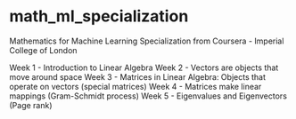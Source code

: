 # math_ml_specialization
Mathematics for Machine Learning Specialization from Coursera - Imperial College of London

Week 1 - Introduction to Linear Algebra
Week 2 - Vectors are objects that move around space
Week 3 - Matrices in Linear Algebra: Objects that operate on vectors (special matrices)
Week 4 - Matrices make linear mappings (Gram-Schmidt process)
Week 5 - Eigenvalues and Eigenvectors (Page rank)
